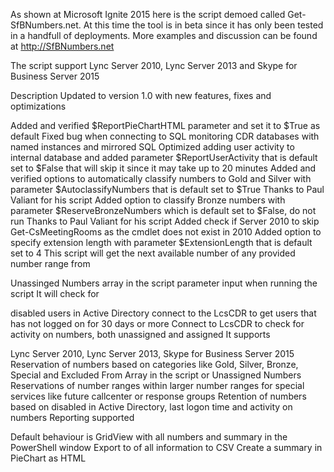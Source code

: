 As shown at Microsoft Ignite 2015 here is the script demoed called Get-SfBNumbers.net. At this time the tool is in beta since it has only been tested in a handfull of deployments. More examples and discussion can be found at http://SfBNumbers.net

The script support Lync Server 2010, Lync Server 2013 and Skype for Business Server 2015

Description
Updated to version 1.0 with new features, fixes and optimizations

Added and verified $ReportPieChartHTML parameter and set it to $True as default
Fixed bug when connecting to SQL monitoring CDR databases with named instances and mirrored SQL
Optimized adding user activity to internal database and added parameter $ReportUserActivity that is default set to $False that will skip it since it may take up to 20 minutes
Added and verified options to automatically classify numbers to Gold and Silver with parameter $AutoclassifyNumbers that is default set to $True
Thanks to Paul Valiant for his script
Added option to classify Bronze numbers with parameter $ReserveBronzeNumbers which is default set to $False, do not run
Thanks to Paul Valiant for his script
Added check if Server 2010 to skip Get-CsMeetingRooms as the cmdlet does not exist in 2010
Added option to specify extension length with parameter $ExtensionLength that is default set to 4
This script will get the next available number of any provided number range from

Unassinged Numbers
array in the script
parameter input when running the script
It will check for

disabled users in Active Directory
connect to the LcsCDR to get users that has not logged on for 30 days or more
Connect to LcsCDR to check for activity on numbers, both unassigned and assigned
It supports

Lync Server 2010, Lync Server 2013, Skype for Business Server 2015
Reservation of numbers based on categories like Gold, Silver, Bronze, Special and Excluded
From Array in the script or Unassigned Numbers
Reservations of number ranges within larger number ranges for special services like future callcenter or response groups
Retention of numbers based on disabled in Active Directory, last logon time and activity on numbers
Reporting supported

Default behaviour is GridView with all numbers and summary in the PowerShell window
Export to of all information to CSV
Create a summary in PieChart as HTML